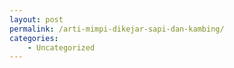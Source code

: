 ```yaml
---
layout: post
permalink: /arti-mimpi-dikejar-sapi-dan-kambing/
categories:
    - Uncategorized
---
```


